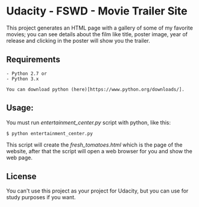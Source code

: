 # Udacity - FSWD - Movie Trailer Site
This project generates an HTML page with a gallery of some of my favorite movies; you can see details about the film like title, poster image, year of release and clicking in the poster will show you the trailer.

## Requirements
    - Python 2.7 or
    - Python 3.x

    You can download python (here)[https://www.python.org/downloads/].

## Usage:
You must run *entertainment_center.py* script with python, like this:

    $ python entertainment_center.py

This script will create the *fresh_tomatoes.html* which is the page of the website, after that the script will open a web browser for you and show the web page.

## License
You can't use this project as your project for Udacity, but you can use for study purposes if you want.


